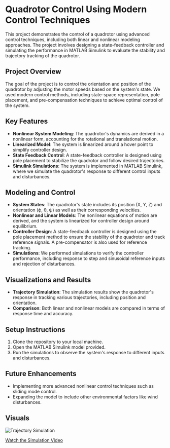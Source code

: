 # Quadrotor Control Using Modern Control Techniques

This project demonstrates the control of a quadrotor using advanced control techniques, including both linear and nonlinear modeling approaches. The project involves designing a state-feedback controller and simulating the performance in MATLAB Simulink to evaluate the stability and trajectory tracking of the quadrotor.


## Project Overview

The goal of the project is to control the orientation and position of the quadrotor by adjusting the motor speeds based on the system's state. We used modern control methods, including state-space representation, pole placement, and pre-compensation techniques to achieve optimal control of the system.

## Key Features

- **Nonlinear System Modeling**: The quadrotor's dynamics are derived in a nonlinear form, accounting for the rotational and translational motion.
- **Linearized Model**: The system is linearized around a hover point to simplify controller design.
- **State Feedback Control**: A state-feedback controller is designed using pole placement to stabilize the quadrotor and follow desired trajectories.
- **Simulink Simulations**: The system is implemented in MATLAB Simulink, where we simulate the quadrotor's response to different control inputs and disturbances.

## Modeling and Control

- **System States**: The quadrotor's state includes its position (X, Y, Z) and orientation (ϕ, θ, ψ) as well as their corresponding velocities.
- **Nonlinear and Linear Models**: The nonlinear equations of motion are derived, and the system is linearized for controller design around equilibrium.
- **Controller Design**: A state-feedback controller is designed using the pole placement method to ensure the stability of the quadrotor and track reference signals. A pre-compensator is also used for reference tracking.
- **Simulations**: We performed simulations to verify the controller performance, including response to step and sinusoidal reference inputs and rejection of disturbances.

## Visualizations and Results


- **Trajectory Simulation**: The simulation results show the quadrotor's response in tracking various trajectories, including position and orientation.
- **Comparison**: Both linear and nonlinear models are compared in terms of response time and accuracy.

## Setup Instructions

1. Clone the repository to your local machine.
2. Open the MATLAB Simulink model provided.
3. Run the simulations to observe the system's response to different inputs and disturbances.

## Future Enhancements

- Implementing more advanced nonlinear control techniques such as sliding mode control.
- Expanding the model to include other environmental factors like wind disturbances.

## Visuals

![Trajectory Simulation](path-to-your-image)

[Watch the Simulation Video]([link-to-your-video](https://github.com/dorsa-rh/Quadrotor-modern-control/blob/main/result.MP4))
